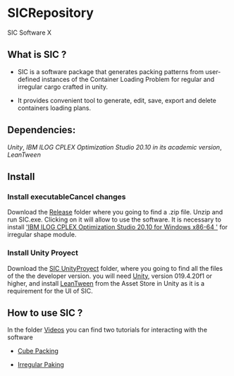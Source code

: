 # SICRepository
 SIC Software X

## What is SIC ? 

- SIC is a software package that generates  packing  patterns  from  user-defined instances of the Container Loading Problem for regular and irregular cargo crafted in unity. 

- It provides convenient tool to generate, edit, save, export and delete containers loading plans. 

  

## Dependencies: 

_Unity_, _IBM ILOG CPLEX Optimization Studio 20.10 in its academic version_, _LeanTween_  

  

## Install 

### Install executableCancel changes 

Download the [Release](https://github.com/jcpachon10/SICRepository/releases/tag/v1.0.0) folder where you going to find a .zip file. Unzip and run SIC.exe. Clicking on it will allow to use the software. It is necessary to install ['IBM ILOG CPLEX Optimization Studio 20.10 for Windows x86-64 '](https://www.ibm.com/support/pages/downloading-ibm-ilog-cplex-optimization-studio-2010) for irregular shape module. 

  

### Install Unity Proyect 

Download the [SIC UnityProyect](https://github.com/jcpachon10/SICRepository/tree/main/SIC_UnityProyect) folder, where you going to find all the files of the the developer version. you will need [Unity](https://unity3d.com/get-unity/download/archive?_ga=2.130353356.274261021.1635430705-588299445.1614368359), version 019.4.20f1 or higher, and install [LeanTween](https://assetstore.unity.com/packages/tools/animation/leantween-3595#content) from the Asset Store in Unity as it is a requirement for the UI of SIC. 

  

## How to use SIC ? 

In the folder [Videos](https://github.com/jcpachon10/SICRepository/tree/main/Videos) you can find two tutorials for interacting with the software 

- [Cube Packing](https://github.com/jcpachon10/SICRepository/blob/main/Videos/SICCubeCargo.mp4) 

- [Irregular Paking](https://github.com/jcpachon10/SICRepository/blob/main/Videos/SICIrregularCargo.mp4) 


